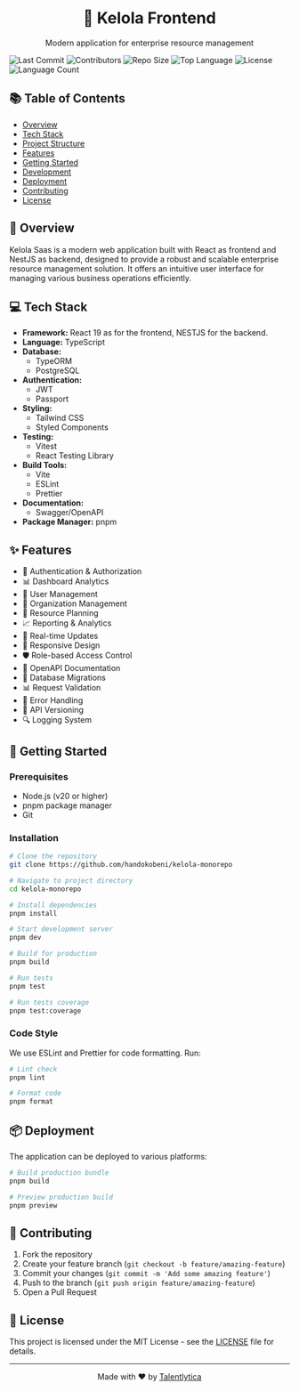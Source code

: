 <div align="center">
  <h1>🎯 Kelola Frontend</h1>
  <p>Modern application for enterprise resource management</p>
</div>

![Last Commit](https://img.shields.io/github/last-commit/handokobeni/kelola-monorepo)
![Contributors](https://img.shields.io/github/contributors/handokobeni/kelola-monorepo)
![Repo Size](https://img.shields.io/github/repo-size/handokobeni/kelola-monorepo)
![Top Language](https://img.shields.io/github/languages/top/handokobeni/kelola-monorepo)
![License](https://img.shields.io/github/license/handokobeni/kelola-monorepo)
![Language Count](https://img.shields.io/github/languages/count/handokobeni/kelola-monorepo)

## 📚 Table of Contents
- [Overview](#-overview)
- [Tech Stack](#-tech-stack)
- [Project Structure](#-project-structure)
- [Features](#-features)
- [Getting Started](#-getting-started)
- [Development](#-development)
- [Deployment](#-deployment)
- [Contributing](#-contributing)
- [License](#-license)

## 🌟 Overview
Kelola Saas is a modern web application built with React as frontend and NestJS as backend, designed to provide a robust and scalable enterprise resource management solution. It offers an intuitive user interface for managing various business operations efficiently.

## 💻 Tech Stack
- **Framework:** React 19 as for the frontend, NESTJS for the backend.
- **Language:** TypeScript
- **Database:** 
  - TypeORM
  - PostgreSQL
- **Authentication:**
  - JWT
  - Passport
- **Styling:** 
  - Tailwind CSS
  - Styled Components
- **Testing:**
  - Vitest
  - React Testing Library
- **Build Tools:**
  - Vite
  - ESLint
  - Prettier
- **Documentation:**
  - Swagger/OpenAPI
- **Package Manager:** pnpm

## ✨ Features
- 🔐 Authentication & Authorization
- 📊 Dashboard Analytics
- 👥 User Management
- 🏢 Organization Management
- 📝 Resource Planning
- 📈 Reporting & Analytics
- 🔄 Real-time Updates
- 📱 Responsive Design
- 🛡️ Role-based Access Control
- 📝 OpenAPI Documentation
- 🔄 Database Migrations
- 📊 Request Validation
- 🚫 Error Handling
- 📱 API Versioning
- 🔍 Logging System

## 🚀 Getting Started

### Prerequisites
- Node.js (v20 or higher)
- pnpm package manager
- Git

### Installation
```bash
# Clone the repository
git clone https://github.com/handokobeni/kelola-monorepo

# Navigate to project directory
cd kelola-monorepo

# Install dependencies
pnpm install

# Start development server
pnpm dev

# Build for production
pnpm build

# Run tests
pnpm test

# Run tests coverage
pnpm test:coverage
```

### Code Style
We use ESLint and Prettier for code formatting. Run:
```bash
# Lint check
pnpm lint

# Format code
pnpm format
```

## 📦 Deployment
The application can be deployed to various platforms:

```bash
# Build production bundle
pnpm build

# Preview production build
pnpm preview
```

## 🤝 Contributing
1. Fork the repository
2. Create your feature branch (`git checkout -b feature/amazing-feature`)
3. Commit your changes (`git commit -m 'Add some amazing feature'`)
4. Push to the branch (`git push origin feature/amazing-feature`)
5. Open a Pull Request

## 📄 License
This project is licensed under the MIT License - see the [LICENSE](LICENSE.md) file for details.

---

<div align="center">
  Made with ❤️ by <a href="https://github.com/talentlytica" target="_blank">Talentlytica</a>
</div>